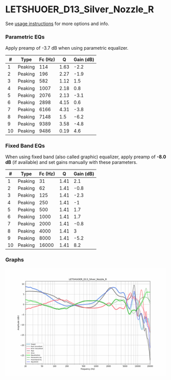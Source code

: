 # LETSHUOER_D13_Silver_Nozzle_R
See [usage instructions](https://github.com/jaakkopasanen/AutoEq#usage) for more options and info.

### Parametric EQs
Apply preamp of -3.7 dB when using parametric equalizer.

|   # | Type    |   Fc (Hz) |    Q |   Gain (dB) |
|-----|---------|-----------|------|-------------|
|   1 | Peaking |       114 | 1.63 |        -2.2 |
|   2 | Peaking |       196 | 2.27 |        -1.9 |
|   3 | Peaking |       582 | 1.12 |         1.5 |
|   4 | Peaking |      1007 | 2.18 |         0.8 |
|   5 | Peaking |      2076 | 2.13 |        -3.1 |
|   6 | Peaking |      2898 | 4.15 |         0.6 |
|   7 | Peaking |      6166 | 4.31 |        -3.8 |
|   8 | Peaking |      7148 | 1.5  |        -6.2 |
|   9 | Peaking |      9389 | 3.58 |        -4.8 |
|  10 | Peaking |      9486 | 0.19 |         4.6 |

### Fixed Band EQs
When using fixed band (also called graphic) equalizer, apply preamp of **-8.0 dB** (if available) and set gains manually with these parameters.

|   # | Type    |   Fc (Hz) |    Q |   Gain (dB) |
|-----|---------|-----------|------|-------------|
|   1 | Peaking |        31 | 1.41 |         2.1 |
|   2 | Peaking |        62 | 1.41 |        -0.8 |
|   3 | Peaking |       125 | 1.41 |        -2.3 |
|   4 | Peaking |       250 | 1.41 |        -1   |
|   5 | Peaking |       500 | 1.41 |         1.7 |
|   6 | Peaking |      1000 | 1.41 |         1.7 |
|   7 | Peaking |      2000 | 1.41 |        -0.8 |
|   8 | Peaking |      4000 | 1.41 |         3   |
|   9 | Peaking |      8000 | 1.41 |        -5.2 |
|  10 | Peaking |     16000 | 1.41 |         8.2 |

### Graphs
![](./LETSHUOER_D13_Silver_Nozzle_R.png)
